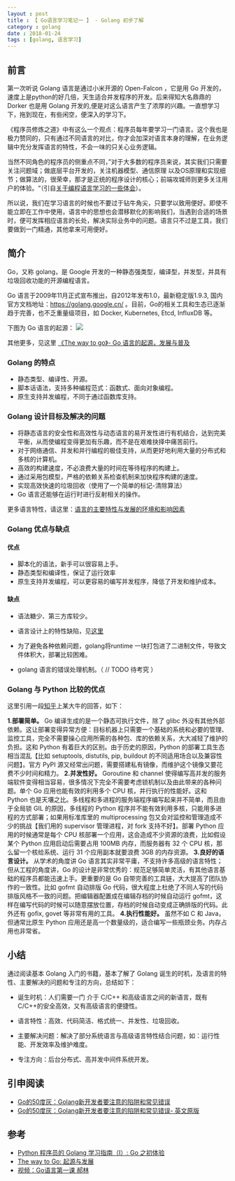 ```yaml
---
layout : post
title : 【 Go语言学习笔记一 】 - Golang 初步了解
category : golang
date : 2018-01-24
tags : [golang, 语言学习]
---
```


## 前言

第一次听说 Golang 语言是通过小米开源的 Open-Falcon ，它是用 Go 开发的，速度上是python的好几倍，天生适合并发程序的开发。后来得知大名鼎鼎的 Dorker 也是用 Golang 开发的,便是对这么语言产生了浓厚的兴趣。一直想学习下，拖到现在，有些闲空，便深入的学习下。

《程序员修炼之道》中有这么一个观点：程序员每年要学习一门语言。这个我也是极力赞同的，只有通过不同语言的对比，你才会加深对语言本身的理解，在业务逻辑中充分发挥语言的特性，不会一味的只关心业务逻辑。 

当然不同角色的程序员的侧重点不同，”对于大多数的程序员来说，其实我们只需要关注问题域；做底层平台开发的，关注机器模型、通信原理 以及OS原理和实现细节；做算法的，很荣幸，那才是正统的程序设计的核心；前端攻城师则更多关注用户的体验。“（引自[关于编程语言学习的一些体会](https://studygolang.com/articles/1975)）。

所以说，我们在学习语言的时候也不要过于钻牛角尖，只要学以致用便好。即使不能立即在工作中使用，语言中的思想也会潜移默化的影响我们，当遇到合适的场景时，便可发挥相应语言的长处，解决实际业务中的问题。语言只不过是工具，我们要做到一门精通，其他拿来可用便好。

<!-- more -->
## 简介

Go，又称 golang，是 Google 开发的一种静态强类型，编译型，并发型，并具有垃圾回收功能的开源编程语言。

Go 语言于2009年11月正式宣布推出，自2012年发布1.0，最新稳定版1.9.3, 国内官方文档地址：https://golang.google.cn/ 。目前，Go的相关工具和生态已逐渐趋于完善，也不乏重量级项目，如 Docker, Kubernetes, Etcd, InfluxDB 等。

下图为 Go 语言的起源：
![](/static/imgs/go_history.png)

其他更多，见这里 [《The way to go》- Go 语言的起源，发展与普及](https://github.com/Unknwon/the-way-to-go_ZH_CN/blob/master/eBook/01.1.md)

### Golang 的特点 

- 静态类型、编译性、开源。
- 脚本话语法，支持多种编程范式：函数式、面向对象编程。
- 原生支持并发编程，不同于通过函数库支持。

### Golang 设计目标及解决的问题 

- 将静态语言的安全性和高效性与动态语言的易开发性进行有机结合，达到完美平衡，从而使编程变得更加有乐趣，而不是在艰难抉择中痛苦前行。
- 对于网络通信、并发和并行编程的极佳支持，从而更好地利用大量的分布式和多核的计算机。
- 高效的构建速度，不必浪费大量的时间在等待程序的构建上。
- 通过采用包模型，严格的依赖关系检查机制来加快程序构建的速度。
- 实现高效快速的垃圾回收（使用了一个简单的标记-清除算法）
- Go 语言还能够在运行时进行反射相关的操作。

更多语言特性，请这里：[语言的主要特性与发展的环境和影响因素](https://github.com/Unknwon/the-way-to-go_ZH_CN/blob/master/eBook/01.2.md#125-%E8%AF%AD%E8%A8%80%E7%9A%84%E7%89%B9%E6%80%A7)

### Golang 优点与缺点

#### 优点
- 脚本化的语法，新手可以很容易上手。
- 静态类型和编译性，保证了运行效率
- 原生支持并发编程，可以更容易的编写并发程序，降低了开发和维护成本。

#### 缺点 
- 语法糖少、第三方库较少。
- 语言设计上的特性缺陷，见[这里](https://github.com/Unknwon/the-way-to-go_ZH_CN/blob/master/eBook/01.2.md#127-%E5%85%B3%E4%BA%8E%E7%89%B9%E6%80%A7%E7%BC%BA%E5%A4%B1)

- 为了避免各种依赖问题，golang将runtime 一块打包进了二进制文件，导致文件体积大，部署比较困难。
- golang 语言的错误处理机制。（ // TODO 待考究 ）


### Golang 与 Python 比较的优点 

这里引用一段[知乎](https://www.zhihu.com/question/21409296)上某大牛的回答，如下：

**1.部署简单。** Go 编译生成的是一个静态可执行文件，除了 glibc 外没有其他外部依赖。这让部署变得异常方便：目标机器上只需要一个基础的系统和必要的管理、监控工具，完全不需要操心应用所需的各种包、库的依赖关系，大大减轻了维护的负担。这和 Python 有着巨大的区别。由于历史的原因，Python 的部署工具生态相当混乱【比如 setuptools, distutils, pip, buildout 的不同适用场合以及兼容性问题】。官方 PyPI 源又经常出问题，需要搭建私有镜像，而维护这个镜像又要花费不少时间和精力。
**2.并发性好。** Goroutine 和 channel 使得编写高并发的服务端软件变得相当容易，很多情况下完全不需要考虑锁机制以及由此带来的各种问题。单个 Go 应用也能有效的利用多个 CPU 核，并行执行的性能好。这和 Python 也是天壤之比。多线程和多进程的服务端程序编写起来并不简单，而且由于全局锁 GIL 的原因，多线程的 Python 程序并不能有效利用多核，只能用多进程的方式部署；如果用标准库里的 multiprocessing 包又会对监控和管理造成不少的挑战【我们用的 supervisor 管理进程，对 fork 支持不好】。部署 Python 应用的时候通常是每个 CPU 核部署一个应用，这会造成不少资源的浪费，比如假设某个 Python 应用启动后需要占用 100MB 内存，而服务器有 32 个 CPU 核，那么留一个核给系统、运行 31 个应用副本就要浪费 3GB 的内存资源。
**3.良好的语言设计。** 从学术的角度讲 Go 语言其实非常平庸，不支持许多高级的语言特性；但从工程的角度讲，Go 的设计是非常优秀的：规范足够简单灵活，有其他语言基础的程序员都能迅速上手。更重要的是 Go 自带完善的工具链，大大提高了团队协作的一致性。比如 gofmt 自动排版 Go 代码，很大程度上杜绝了不同人写的代码排版风格不一致的问题。把编辑器配置成在编辑存档的时候自动运行 gofmt，这样在编写代码的时候可以随意摆放位置，存档的时候自动变成正确排版的代码。此外还有 gofix, govet 等非常有用的工具。
**4.执行性能好。** 虽然不如 C 和 Java，但通常比原生 Python 应用还是高一个数量级的，适合编写一些瓶颈业务。内存占用也非常省。

## 小结 

通过阅读基本 Golang 入门的书籍，基本了解了 Golang 诞生的时机，及语言的特性、主要解决的问题和专注的方向，总结如下：

- 诞生时机：人们需要一门 介于 C/C++ 和高级语言之间的新语言，既有C/C++的安全高效，又有高级语言的便捷性。

- 语言特性：高效、代码简洁、格式统一、并发性、垃圾回收。

- 主要解决问题：解决了部分系统语言与高级语言特性结合问题，如：运行性能、开发效率及维护难度。

- 专注方向：后台分布式、高并发中间件系统开发。


## 引申阅读

- [Go的50度灰：Golang新开发者要注意的陷阱和常见错误](http://outofmemory.cn/golang/golang-beginer-note)
- [Go的50度灰：Golang新开发者要注意的陷阱和常见错误- 英文原版](http://devs.cloudimmunity.com/gotchas-and-common-mistakes-in-go-golang/)


## 参考

- [Python 程序员的 Golang 学习指南（I）: Go 之初体验](https://startover.github.io/articles/2016/08/15/golang-for-pythonistas/)
- [The way to Go: 起源与发展](https://github.com/Unknwon/the-way-to-go_ZH_CN/blob/master/eBook/01.1.md)
- [视频：Go语言第一课 郝林](https://www.imooc.com/learn/345)

